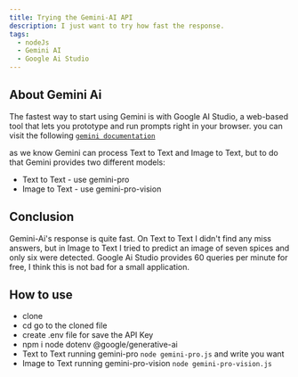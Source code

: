 ```yaml
---
title: Trying the Gemini-AI API
description: I just want to try how fast the response.
tags:
  - nodeJs
  - Gemini AI
  - Google Ai Studio
---
```


## About Gemini Ai

The fastest way to start using Gemini is with Google AI Studio, a web-based tool that lets you prototype and run prompts right in your browser. you can visit the following [`gemini documentation`](https://ai.google.dev/docs/gemini_api_overview)

as we know Gemini can process Text to Text and Image to Text, but to do that Gemini provides two different models:

- Text to Text - use gemini-pro
- Image to Text - use gemini-pro-vision

## Conclusion

Gemini-Ai's response is quite fast. On Text to Text I didn't find any miss answers, but in Image to Text I tried to predict an image of seven spices and only six were detected.
Google Ai Studio provides 60 queries per minute for free, I think this is not bad for a small application.

## How to use

- clone
- cd go to the cloned file
- create .env file for save the API Key
- npm i node dotenv @google/generative-ai
- Text to Text running gemini-pro `node gemini-pro.js` and write you want
- Image to Text running gemini-pro-vision `node gemini-pro-vision.js`
